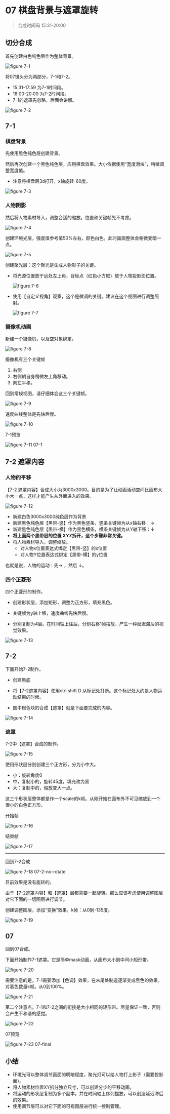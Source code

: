 # 07 棋盘背景与遮罩旋转

> 合成时间码 15:31-20:00

## 切分合成

首先创建白色纯色层作为整体背景。

![figure 7-1](assets/figure-7-1.png)

将07镜头分为两部分，7-1和7-2。

- 15:31-17:59 为7-1时间段。
- 18:00-20:00 为7-2时间段。
- 7-1的遮罩先忽略，后面会讲解。

![figure 7-2](assets/figure-7-2.png)

## 7-1

### 棋盘背景

先使用黑色纯色层创建背景。

然后再次创建一个黑色纯色层，应用棋盘效果。大小依据使用“宽度滑块”，稍微调整宽度值。

- 注意将棋盘层3d打开，x轴旋转-60度。

![figure 7-3](assets/figure-7-3.png)

### 人物阴影

然后将人物素材导入，调整合适的缩放。位置和关键帧先不考虑。

![figure 7-4](assets/figure-7-4.png)

创建环境光层，强度值参考值50%左右，颜色白色。此时画面整体会稍微变暗一点。

![figure 7-5](assets/figure-7-5.png)

创建聚光层：这个聚光是生成人物影子的关键。

- 将光源位置放于远处左上角，目标点（红色小方框）放于人物投影面位置。

  ![figure 7-6](assets/figure-7-6.png)

- 使用【自定义视角】观察，这个是微调的关键。建议在这个视图进行调整照射。

  ![figure 7-7](assets/figure-7-7.png)

### 摄像机动画

新建一个摄像机，以及空对象绑定。

![figure 7-8](assets/figure-7-8.png)

摄像机有三个关键帧

1. 右侧
2. 右侧朝自身稍微左上角移动。
3. 向左平移。

回到常规视图，请仔细体会这三个关键帧。

![figure 7-9](assets/figure-7-9.png)

速度曲线整体是先快后慢。

![figure 7-10](assets/figure-7-10.png)

7-1预览

![figure 7-11 07-1](assets/figure-7-11.gif)

## 7-2 遮罩内容

### 人物的平移

【7-2 遮罩内容】合成大小为3000x3000。目的是为了让动画活动空间比画布大小大一点，这样才能产生从外面进入的效果。

![figure 7-12](assets/figure-7-12.png)

- 新建白色3000x3000纯色层作为背景
- 新建黑色纯色层【黑带-竖】作为黑色竖条，竖条关键帧为从x轴右移：→
- 新建黑色纯色层【黑带-横】作为黑色横条，横条关键帧为从Y轴下移：↓
- **将上面两个黑带层的位置 XYZ拆开，这个步骤非常关键。**
- 将人物素材导入，调整缩放。
    - 对人物x位置表达式绑定【黑带-竖】的x位置
    - 对人物Y位置表达式绑定【黑带-横】的y位置

也就是说，人物的运动：先→ ，然后 ↓。

### 四个正菱形

四个正菱形的制作。

- 创建形状层，添加矩形，调整为正方形，填充黑色。
- 关键帧为y轴上移，速度曲线先快后慢。

- 分别复制为4层。在时间轴上往后，分别右移1帧摆放，产生一种延迟滞后的视觉效果。

![figure 7-13](assets/figure-7-13.png)

## 7-2

下面开始7-2制作。

- 创建黑底

- 将【7-2遮罩内容】使用ctrl shift D 从标记处打断。这个标记处大约是人物运动结束的时候。
- 图中橙色块的合成【遮罩】就是下面要完成的内容。

![figure 7-14](assets/figure-7-14.png)

### 遮罩

7-2中【遮罩】合成的制作。

![figure 7-15](assets/figure-7-15.png)

使用形状层分别创建三个正方形，分为小中大。

- 小：旋转角度0
- 中，复制小的，旋转45度，填充改为黑
- 大：复制中的，缩放变大一点。

这三个形状层整体都是作一个scale的k帧。从刚开始在画布外不可见缩放到一个很小的白色正方形。

开始帧

![figure 7-16](assets/figure-7-16.png)

结束帧

![figure 7-17](assets/figure-7-17.png)

---

回到7-2合成

![figure 7-18 07-2-no-rotate](assets/figure-7-18.gif)

目前效果是没有旋转的。

由于【7-2遮罩内容】和【遮罩】层都需要一起旋转。那么应该考虑使用调整图层对它下面的一切图层进行调节。

创建调整图层，添加“变换”效果，k帧：从0到-135度。

![figure 7-19](assets/figure-7-19.png)

## 07

回到07合成。

下面开始制作7-1遮罩。它是简单mask动画，从画布大小到中间小矩形带。

![figure 7-20](assets/figure-7-20.png)

需要注意的是，7-1需要添加【色调】效果，在末尾处制造逐渐变成黑色的效果。对着色数量k帧。从0到100%。

![figure 7-21](assets/figure-7-21.png)

第二个注意点。7-1和7-2之间的衔接是大小相同的矩形带。尽量保证一致，否则会产生不和谐的感觉。

![figure 7-22](assets/figure-7-22.png)

07预览

![figure 7-23 07-final](assets/figure-7-23.gif)

## 小结
- 环境光可以整体调节画面的明暗程度，聚光灯可以给人物打上影子（需要投影面）。
- 将人物素材位置XY拆分独立尺寸，可以创建分步的平移动画。
- 将运动的形状层复制为多个副本，并在时间轴上序列摆放，可以创造延迟滞后的效果。
- 使用调节层可以对它下面的可视图层进行统一控制管理。